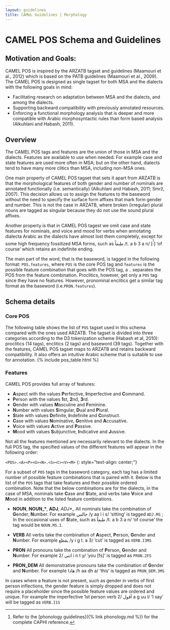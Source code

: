 ```yaml
---
layout: guidelines
title: CAMeL Guidelines | Morphology
---
```

CAMEL POS Schema and Guidelines
===


## Motivation and Goals:
CAMEL POS is inspired by the ARZATB tagset and guidelines (Maamouri et al., 2012) 
which is  based on the PATB guidelines (Maamouri et al., 2009). The CAMEL POS 
is designed as single tagset for both MSA and the dialects with the following goals in 
mind: 

-  Facilitating research on adaptation between MSA and the dialects, 
and among the dialects.
-  Supporting backward compatibility with previously annotated resources.
-  Enforcing a functional morphology analysis that is deeper and more compatible
with Arabic morphosyntactic rules than form based 
analysis (Alkuhlani and Habash, 2011).

## Overview
The CAMEL POS tags and features are the union of those in MSA and the dialects. 
Features are available to use when needed. 
For example case and state features are used more often in MSA; but on 
the other hand, dialects tend to have many more clitics than MSA, including 
non-MSA ones. 

One main property of CAMEL POS tagset that sets it apart from ARZATB is that 
the morphological features of both gender and number of nominals are annotated 
functionally (i.e. semantically) (Alkuhlani and Habash, 2011; Smrž, 2007). 
This decision allows us to assign the features to the baseword without the need to 
specify the surface form affixes that mark form gender and number. 
This is not the case in ARZATB, where broken (irregular) plural nouns are tagged 
as singular because they do not use the sound plural affixes. 

Another property is that in CAMEL POS tagest we omit case and state 
features for nominals, and voice and mood for verbs when annotating dialecta 
Arabic as the dialects have almost lost them completely, except for some high 
frequency fossilized MSA forms, such as طبعاً /t. a b 3 a n/ [<sup>[^1]</sup>]
‘of course’ which retains an indefinite ending.

The main part of the word, that is the baseword, is tagged in the following 
format: `POS.features`, where `POS` is the core POS tag and `features` is the 
possible feature combination that goes with the POS tag, a `.` separates the POS 
from the feature combination. Proclitics, however, get only a `POS` tag since 
they have no features. However, pronominal enclitics get a similar tag format 
as the baseword (i.e.`PRON.features`).

## Schema details

### Core POS
The following table shows the list of `POS` tagset used in this schema compared 
with the ones used ARZATB. The tagset is divided into three categories according 
to the D3 tokenization scheme (Habash et al, 2010): proclitics (14 tags), enclitics
(2 tags) and baseword (39 tags). Together with the features, CAMEL POS tagset
maps to ARZATB and retains backward compatibility. It also offers an intuitive 
Arabic scheme that is suitable to use for annotation.
{% include pos_table.html %}

### Features
CAMEL POS provides full array of features: 

- **A**spect with the values **P**erfective, **I**mperfective and **C**ommand.
- **P**erson with the values **1**st, **2**nd, **3**rd.
- **G**ender with values **M**asculine and **F**eminine. 
- **N**umber with values **S**imgular, **D**ual and **P**lural.
- **S**tate with values **D**efinite, **I**ndefinite and **C**onstruct. 
- **C**ase with values **N**ominative, **G**enitive and **A**ccusative. 
- **V**oice with values **A**ctive and **P**assive.
- **M**ood with values **S**ubjunctive, **I**ndicative and **J**ussive. 

Not all the features mentioned are necessarily relevant to the dialects. In the
full POS tag, the specified values of the different features
will appear in the following order:

`<POS>.<A><P><G><N>.<S><C><V><M>`
{: style="text-align: center;"}


For a subset of `POS` tags in the baseword category, each tag has a limited 
number of possible feature combinations that is paired with it. Below is the 
list of the `POS` tags that take features and their possible ordered combination.
Note that the below combinations are for the dialects, in the case of MSA, 
nominals take **C**ase and **S**tate, and verbs take **V**oice and
**M**ood in addition to the listed feature combinations.

- **NOUN**, __NOUN\_\*__, **ADJ**, __ADJ_*__ All nominals take the combination 
of **G**ender, **N**umber. For example جالس /y aa l i s/ ‘sitting’ is tagged 
`ADJ.MS` ; In the occasional uses of **S**tate, such as طبعاً /t. a b 3 a n/ 
‘of course’ the tag would be `NOUN.MS.I`. 

- **VERB** All verbs take the combination of **A**spect, **P**erson, **G**ender 
and **N**umber. For example يقطع /y i g t. a 3/ ‘cut’ is tagged as `VERB.I3MS`

- **PRON** All pronouns take the combination of **P**erson, **G**ender and 
**N**umber. For example انتي /2 i n t y/ ‘you \[fs\]’
is tagged as `PRON.2FS`

- **PRON_DEM** All demonstrative pronouns take the combination of **G**ender 
and **N**umber. For example هاذا /h aa dh a/ ‘this’ is tagged as `PRON_DEM.3MS`

In cases where a feature is not present, such as gender in verbs of first person 
inflections, the gender feature is simply dropped and does not require a 
placeholder since the possible feature values are ordered and unique. For example
the imperfective 1st person verb أقول /2 a g uu l/ ‘I say’ will be
tagged as `VERB.I1S`

[^1]: Refer to the [phonology guidelines]({% link phonology.md %}) for the complete CAPHI reference.
